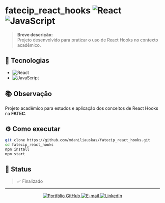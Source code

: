 # fatecip_react_hooks ![React](https://img.shields.io/badge/React-20232A?style=for-the-badge&logo=react&logoColor=61DAFB) ![JavaScript](https://img.shields.io/badge/JavaScript-F7DF1E?style=for-the-badge&logo=javascript&logoColor=black)

> **Breve descrição:**  
> Projeto desenvolvido para praticar o uso de React Hooks no contexto acadêmico.

## 🚀 Tecnologias

- ![React](https://img.shields.io/badge/React-20232A?style=flat-square&logo=react&logoColor=61DAFB)
- ![JavaScript](https://img.shields.io/badge/JavaScript-F7DF1E?style=flat-square&logo=javascript&logoColor=black)

## 📚 Observação

Projeto acadêmico para estudos e aplicação dos conceitos de React Hooks na **FATEC**.

## ⚙️ Como executar

```bash
git clone https://github.com/mdaniliauskas/fatecip_react_hooks.git
cd fatecip_react_hooks
npm install
npm start
```

## 📄 Status

> ✅ Finalizado

---

<p align="center">
  <a href="https://github.com/mdaniliauskas">
    <img src="https://img.shields.io/badge/Portfólio%20GitHub-100000?style=flat-square&logo=github&logoColor=white" alt="Portfólio GitHub">
  </a>
  <a href="mailto:marcelo.daniliauskas@gmail.com">
    <img src="https://img.shields.io/badge/E--mail-D14836?style=flat-square&logo=gmail&logoColor=white" alt="E-mail">
  </a>
  <a href="https://www.linkedin.com/in/mdaniliauskas">
    <img src="https://img.shields.io/badge/LinkedIn-0A66C2?style=flat-square&logo=linkedin&logoColor=white" alt="LinkedIn">
  </a>
</p>
